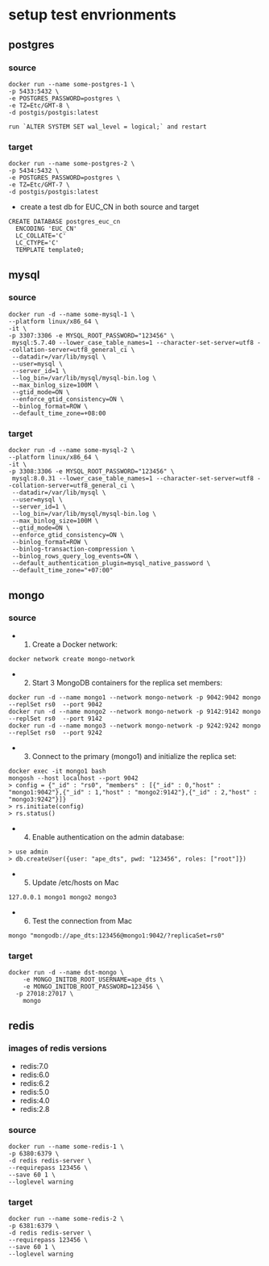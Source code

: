 # setup test envrionments

## postgres

### source

```
docker run --name some-postgres-1 \
-p 5433:5432 \
-e POSTGRES_PASSWORD=postgres \
-e TZ=Etc/GMT-8 \
-d postgis/postgis:latest

run `ALTER SYSTEM SET wal_level = logical;` and restart
```

### target

```
docker run --name some-postgres-2 \
-p 5434:5432 \
-e POSTGRES_PASSWORD=postgres \
-e TZ=Etc/GMT-7 \
-d postgis/postgis:latest
```

- create a test db for EUC_CN in both source and target

```
CREATE DATABASE postgres_euc_cn
  ENCODING 'EUC_CN'
  LC_COLLATE='C'
  LC_CTYPE='C'
  TEMPLATE template0;
```

## mysql

### source

```
docker run -d --name some-mysql-1 \
--platform linux/x86_64 \
-it \
-p 3307:3306 -e MYSQL_ROOT_PASSWORD="123456" \
 mysql:5.7.40 --lower_case_table_names=1 --character-set-server=utf8 --collation-server=utf8_general_ci \
 --datadir=/var/lib/mysql \
 --user=mysql \
 --server_id=1 \
 --log_bin=/var/lib/mysql/mysql-bin.log \
 --max_binlog_size=100M \
 --gtid_mode=ON \
 --enforce_gtid_consistency=ON \
 --binlog_format=ROW \
 --default_time_zone=+08:00
```

### target

```
docker run -d --name some-mysql-2 \
--platform linux/x86_64 \
-it \
-p 3308:3306 -e MYSQL_ROOT_PASSWORD="123456" \
 mysql:8.0.31 --lower_case_table_names=1 --character-set-server=utf8 --collation-server=utf8_general_ci \
 --datadir=/var/lib/mysql \
 --user=mysql \
 --server_id=1 \
 --log_bin=/var/lib/mysql/mysql-bin.log \
 --max_binlog_size=100M \
 --gtid_mode=ON \
 --enforce_gtid_consistency=ON \
 --binlog_format=ROW \
 --binlog-transaction-compression \
 --binlog_rows_query_log_events=ON \
 --default_authentication_plugin=mysql_native_password \
 --default_time_zone="+07:00"
```

## mongo

### source

- 1. Create a Docker network:

```
docker network create mongo-network
```

- 2. Start 3 MongoDB containers for the replica set members:

```
docker run -d --name mongo1 --network mongo-network -p 9042:9042 mongo --replSet rs0  --port 9042
docker run -d --name mongo2 --network mongo-network -p 9142:9142 mongo --replSet rs0  --port 9142
docker run -d --name mongo3 --network mongo-network -p 9242:9242 mongo --replSet rs0  --port 9242
```

- 3. Connect to the primary (mongo1) and initialize the replica set:

```
docker exec -it mongo1 bash
mongosh --host localhost --port 9042
> config = {"_id" : "rs0", "members" : [{"_id" : 0,"host" : "mongo1:9042"},{"_id" : 1,"host" : "mongo2:9142"},{"_id" : 2,"host" : "mongo3:9242"}]}
> rs.initiate(config)
> rs.status()
```

- 4. Enable authentication on the admin database:

```
> use admin
> db.createUser({user: "ape_dts", pwd: "123456", roles: ["root"]})
```

- 5. Update /etc/hosts on Mac

```
127.0.0.1 mongo1 mongo2 mongo3
```

- 6. Test the connection from Mac

```
mongo "mongodb://ape_dts:123456@mongo1:9042/?replicaSet=rs0"
```

### target

```
docker run -d --name dst-mongo \
	-e MONGO_INITDB_ROOT_USERNAME=ape_dts \
	-e MONGO_INITDB_ROOT_PASSWORD=123456 \
  -p 27018:27017 \
	mongo
```

## redis
### images of redis versions
- redis:7.0
- redis:6.0
- redis:6.2
- redis:5.0
- redis:4.0
- redis:2.8

### source

```
docker run --name some-redis-1 \
-p 6380:6379 \
-d redis redis-server \
--requirepass 123456 \
--save 60 1 \
--loglevel warning
```

### target

```
docker run --name some-redis-2 \
-p 6381:6379 \
-d redis redis-server \
--requirepass 123456 \
--save 60 1 \
--loglevel warning
```
